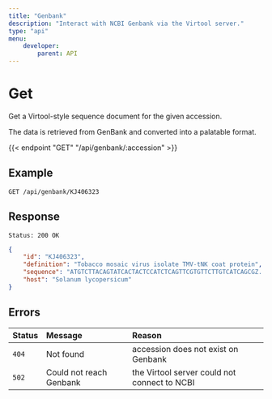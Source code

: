 ```yaml
---
title: "Genbank"
description: "Interact with NCBI Genbank via the Virtool server."
type: "api"
menu:
    developer:
        parent: API
---
```


# Get

Get a Virtool-style sequence document for the given accession.

The data is retrieved from GenBank and converted into a palatable format.

{{< endpoint "GET" "/api/genbank/:accession" >}}

## Example

```
GET /api/genbank/KJ406323
```

## Response

```
Status: 200 OK
```

```json
{
    "id": "KJ406323",
    "definition": "Tobacco mosaic virus isolate TMV-tNK coat protein",
    "sequence": "ATGTCTTACAGTATCACTACTCCATCTCAGTTCGTGTTCTTGTCATCAGCGZ...",
    "host": "Solanum lycopersicum"    
}
```

## Errors

| Status | Message                 | Reason                                       |
| :----- | :---------------------- | :------------------------------------------- |
| `404`  | Not found               | accession does not exist on Genbank          |
| `502`  | Could not reach Genbank | the Virtool server could not connect to NCBI |
